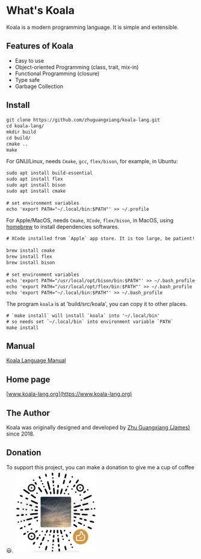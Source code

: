 # What's Koala

Koala is a modern programming language. It is simple and extensible.

## Features of Koala

- Easy to use
- Object-oriented Programming (class, trait, mix-in)
- Functional Programming (closure)
- Type safe
- Garbage Collection

## Install

```shell
git clone https://github.com/zhuguangxiang/koala-lang.git
cd koala-lang/
mkdir build
cd build/
cmake ..
make
```

For GNU/Linux, needs `Cmake`, `gcc`, `flex/bison`, for example, in Ubuntu:

```shell
sudo apt install build-essential
sudo apt install flex
sudo apt install bison
sudo apt install cmake

# set environment variables
echo 'export PATH="~/.local/bin:$PATH"' >> ~/.profile
```

For Apple/MacOS, needs `Cmake`, `XCode`, `flex/bison`, in MacOS, using
[homebrew](https:brew.sh) to install dependencies softwares.

```shell
# XCode installed from `Apple` app store. It is too large, be patient!

brew install cmake
brew install flex
brew install bison

# set environment variables
echo 'export PATH="/usr/local/opt/bison/bin:$PATH"' >> ~/.bash_profile
echo 'export PATH="/usr/local/opt/flex/bin:$PATH"' >> ~/.bash_profile
echo 'export PATH="~/.local/bin:$PATH"' >> ~/.bash_profile
```

The program `koala` is at 'build/src/koala', you can copy it to other places.

```shell
# `make install` will install `koala` into '~/.local/bin'
# so needs set `~/.local/bin` into environment variable `PATH`
make install
```

## Manual

[Koala Language Manual](https://github.com/zhuguangxiang/koala-lang/docs/manual.org)

## Home page

[www.koala-lang.org](https://www.koala-lang.org)

## The Author

Koala was originally designed and developed by [Zhu Guangxiang (James)](mailto:zhuguangxiang@gmail.com) since 2018.

## Donation

To support this project, you can make a donation to give me a cup of coffee 😃.
![WeChat Donation](./wechat-donation.png)
